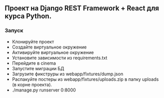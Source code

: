 ## Проект на Django REST Framework + React для курса Python.

### Запуск
* Клонируйте проект
* Создайте виртуальное окружение
* Активируйте виртуальное окружение
* Установите зависимости из requirements.txt
* Перейдите в cinema
* Запустите миграции БД
* Загрузите фикструры из webapp/fixtures/dump.json
* Распакуйте постеры из webapp/fixtures/uploads.zip в папку uploads (в корне проекта).
* ./manage.py runserver 0:8000
